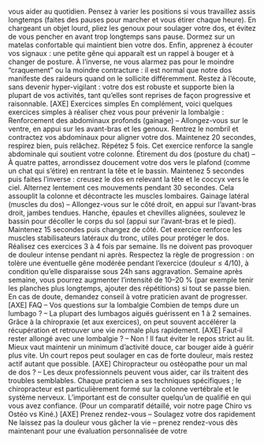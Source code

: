 vous aider au quotidien. Pensez à varier les positions si vous travaillez assis longtemps (faites des pauses pour marcher et vous étirer chaque heure). En chargeant un objet lourd, pliez les genoux pour soulager votre dos, et évitez de vous pencher en avant trop longtemps sans pause. Dormez sur un matelas confortable qui maintient bien votre dos. Enfin, apprenez à écouter vos signaux : une petite gêne qui apparaît est un rappel à bouger et à changer de posture. À l’inverse, ne vous alarmez pas pour le moindre “craquement” ou la moindre contracture : il est normal que notre dos manifeste des raideurs quand on le sollicite différemment. Restez à l’écoute, sans devenir hyper-vigilant : votre dos est robuste et supporte bien la plupart de vos activités, tant qu’elles sont reprises de façon progressive et raisonnable. \[AXE] Exercices simples En complément, voici quelques exercices simples à réaliser chez vous pour prévenir la lombalgie : Renforcement des abdominaux profonds (gainage) – Allongez-vous sur le ventre, en appui sur les avant-bras et les genoux. Rentrez le nombril et contractez vos abdominaux pour aligner votre dos. Maintenez 20 secondes, respirez bien, puis relâchez. Répétez 5 fois. Cet exercice renforce la sangle abdominale qui soutient votre colonne. Étirement du dos (posture du chat) – À quatre pattes, arrondissez doucement votre dos vers le plafond (comme un chat qui s’étire) en rentrant la tête et le bassin. Maintenez 5 secondes puis faites l’inverse : creusez le dos en relevant la tête et le coccyx vers le ciel. Alternez lentement ces mouvements pendant 30 secondes. Cela assouplit la colonne et décontracte les muscles lombaires. Gainage latéral (muscles du dos) – Allongez-vous sur le côté droit, en appui sur l’avant-bras droit, jambes tendues. Hanche, épaules et chevilles alignées, soulevez le bassin pour décoller le corps du sol (appui sur l’avant-bras et le pied). Maintenez 15 secondes puis changez de côté. Cet exercice renforce les muscles stabilisateurs latéraux du tronc, utiles pour protéger le dos. Réalisez ces exercices 3 à 4 fois par semaine. Ils ne doivent pas provoquer de douleur intense pendant ni après. Respectez la règle de progression : on tolère une éventuelle gêne modérée pendant l’exercice (douleur ≤ 4/10), à condition qu’elle disparaisse sous 24h sans aggravation. Semaine après semaine, vous pourrez augmenter l’intensité de 10–20 % (par exemple tenir les planches plus longtemps, ajouter des répétitions) si tout se passe bien. En cas de doute, demandez conseil à votre praticien avant de progresser. \[AXE] FAQ – Vos questions sur la lombalgie Combien de temps dure un lumbago ? – La plupart des lumbagos aiguës guérissent en 1 à 2 semaines. Grâce à la chiropraxie (et aux exercices), on peut souvent accélérer la récupération et retrouver une vie normale plus rapidement. \[AXE] Faut‑il rester allongé avec une lombalgie ? – Non ! Il faut éviter le repos strict au lit. Mieux vaut maintenir un minimum d’activité douce, car bouger aide à guérir plus vite. Un court repos peut soulager en cas de forte douleur, mais restez actif autant que possible. \[AXE] Chiropracteur ou ostéopathe pour un mal de dos ? – Les deux professionnels peuvent vous aider, car ils traitent des troubles semblables. Chaque praticien a ses techniques spécifiques ; le chiropracteur est particulièrement formé sur la colonne vertébrale et le système nerveux. L’important est de consulter quelqu’un de qualifié en qui vous avez confiance. (Pour un comparatif détaillé, voir notre page Chiro vs Ostéo vs Kiné.) \[AXE] Prenez rendez-vous – Soulagez votre dos rapidement Ne laissez pas la douleur vous gâcher la vie – prenez rendez-vous dès maintenant pour une évaluation personnalisée de votre